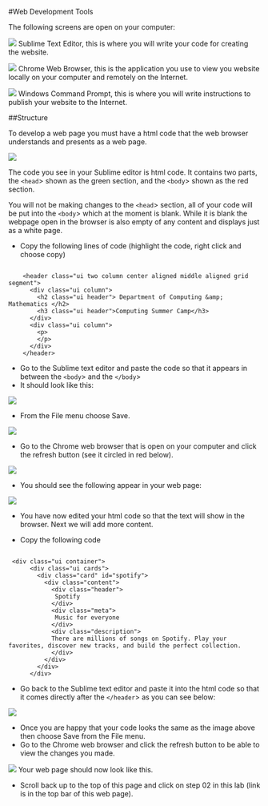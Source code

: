 #Web Development Tools


The following screens are open on your computer:

![](./img/01.png)
Sublime Text Editor, this is where you will write your code for creating the website.



![](./img/02.png)
Chrome Web Browser, this is the application you use to view you website locally on your computer and remotely on the Internet.


![](./img/03.png)
Windows Command Prompt, this is where you will write instructions to publish your website to the Internet.

##Structure

To develop a web page you must have a html code that the web browser understands and presents as a web page.

![](./img/04.png)

The code you see in your Sublime editor is html code. It contains two parts, the `<head`> shown as the green section, and the `<body`> shown as the red section.

You will not be making changes to the `<head`> section, all of your code will be put into the `<body`> which at the moment is blank. While it is blank the webpage open in the browser is also empty of any content and displays just as a white page. 

- Copy the following lines of code (highlight the code, right click and choose copy) 

~~~

    <header class="ui two column center aligned middle aligned grid segment">
      <div class="ui column">
        <h2 class="ui header"> Department of Computing &amp; Mathematics </h2>
        <h3 class="ui header">Computing Summer Camp</h3>
      </div>
      <div class="ui column">
        <p>
        </p>
      </div>
    </header>
~~~     

- Go to the Sublime text editor and paste the code so that it appears in between the `<body`> and the `</body`>
- It should look like this:


![](./img/05.png)

- From the File menu choose Save.

![](./img/06.png)

- Go to the Chrome web browser that is open on your computer and click the refresh button (see it circled in red below).

![](./img/07.png)

- You should see the following appear in your web page:

![](./img/08.png)

- You have now edited your html code so that the text will show in the browser. Next we will add more content.

- Copy the following code 

~~~

 <div class="ui container">
      <div class="ui cards">
        <div class="card" id="spotify">
          <div class="content">
            <div class="header">
             Spotify
            </div>
            <div class="meta">
             Music for everyone
            </div>
            <div class="description">
            There are millions of songs on Spotify. Play your favorites, discover new tracks, and build the perfect collection.
            </div>
          </div>
        </div>
      </div>
~~~

- Go back to the Sublime text editor and paste it into the html code so that it comes directly after the `</header`> as you can see below:

![](./img/09.png)

- Once you are happy that your code looks the same as the image above then choose Save from the File menu.
- Go to the Chrome web browser and click the refresh button to be able to view the changes you made.

![](./img/10.png)
Your web page should now look like this.

- Scroll back up to the top of this page and click on step 02 in this lab (link is in the top bar of this web page).